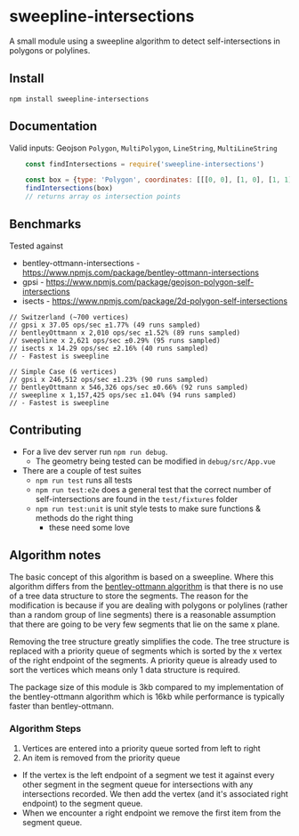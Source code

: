 # sweepline-intersections
A small module using a sweepline algorithm to detect self-intersections in polygons or polylines.

## Install
````
npm install sweepline-intersections
````

## Documentation
Valid inputs: Geojson `Polygon`, `MultiPolygon`, `LineString`, `MultiLineString`

````js
    const findIntersections = require('sweepline-intersections')

    const box = {type: 'Polygon', coordinates: [[[0, 0], [1, 0], [1, 1], [0, 1], [0, 0]]]}
    findIntersections(box)
    // returns array os intersection points

````

## Benchmarks
Tested against 
- bentley-ottmann-intersections - https://www.npmjs.com/package/bentley-ottmann-intersections
- gpsi - https://www.npmjs.com/package/geojson-polygon-self-intersections
- isects - https://www.npmjs.com/package/2d-polygon-self-intersections
````
// Switzerland (~700 vertices)
// gpsi x 37.05 ops/sec ±1.77% (49 runs sampled)
// bentleyOttmann x 2,010 ops/sec ±1.52% (89 runs sampled)
// sweepline x 2,621 ops/sec ±0.29% (95 runs sampled)
// isects x 14.29 ops/sec ±2.16% (40 runs sampled)
// - Fastest is sweepline

// Simple Case (6 vertices)
// gpsi x 246,512 ops/sec ±1.23% (90 runs sampled)
// bentleyOttmann x 546,326 ops/sec ±0.66% (92 runs sampled)
// sweepline x 1,157,425 ops/sec ±1.04% (94 runs sampled)
// - Fastest is sweepline
````

## Contributing
- For a live dev server run `npm run debug`. 
  - The geometry being tested can be modified in `debug/src/App.vue`
- There are a couple of test suites
  - `npm run test` runs all tests
  - `npm run test:e2e` does a general test that the correct number of self-intersections are found in the `test/fixtures` folder
  - `npm run test:unit` is unit style tests to make sure functions & methods do the right thing
    - these need some love


## Algorithm notes
The basic concept of this algorithm is based on a sweepline. Where this algorithm differs from the [bentley-ottmann algorithm](https://en.wikipedia.org/wiki/Bentley%E2%80%93Ottmann_algorithm) is that there is no use of a tree data structure to store the segments. The reason for the modification is because if you are dealing with polygons or polylines (rather than a random group of line segments) there is a reasonable assumption that there are going to be very few segments that lie on the same x plane.

Removing the tree structure greatly simplifies the code. The tree structure is replaced with a priority queue of segments which is sorted by the x vertex of the right endpoint of the segments. A priority queue is already used to sort the vertices which means only 1 data structure is required.

The package size of this module is 3kb compared to my implementation of the bentley-ottmann algorithm which is 16kb while performance is typically faster than bentley-ottmann.

### Algorithm Steps
1. Vertices are entered into a priority queue sorted from left to right
2. An item is removed from the priority queue
  - If the vertex is the left endpoint of a segment we test it against every other segment in the segment queue for intersections with any intersections recorded. We then add the vertex (and it's associated right endpoint) to the segment queue.
  - When we encounter a right endpoint we remove the first item from the segment queue.


